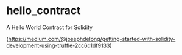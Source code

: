 # hello_contract
A Hello World Contract for Solidity

(https://medium.com/@josephdelong/getting-started-with-solidity-development-using-truffle-2cc6c1df9133)
